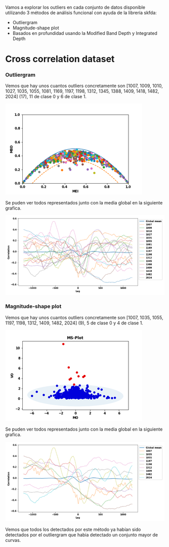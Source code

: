 Vamos a explorar los outliers en cada conjunto de datos disponible utilizando 3 métodos de análisis funcional con ayuda
de la librería skfda:

- Outliergram
- Magnitude-shape plot 
- Basados en profundidad usando la Modified Band Depth y Integrated Depth

# Cross correlation dataset
### Outliergram
Vemos que hay unos cuantos outliers concretamente son [1007, 1009, 1010, 1027, 1035, 1055, 1081, 1169, 1197, 1198, 1312,
1345, 1388, 1409, 1418, 1482, 2024] (17), 11 de clase 0 y 6 de clase 1.

![CC Outliergram](../Plots/cc_Data/CC_Outliergram.png)

Se puden ver todos representados junto con la media global en la siguiente grafica.

![CC Outliergram outliers](../Plots/cc_Data/CC_Outliergram_outliers.png)

### Magnitude-shape plot

Vemos que hay unos cuantos outliers concretamente son [1007, 1035, 1055, 1197, 1198, 1312, 1409, 1482, 2024] (9), 
5 de clase 0 y 4 de clase 1.

![CC MSPlot](../Plots/cc_Data/CC_MSPlot.png)

Se puden ver todos representados junto con la media global en la siguiente grafica.

![CC MSPlot outliers](../Plots/cc_Data/CC_MSPlot_outliers.png)

Vemos que todos los detectados por este método ya habían sido detectados por el outliergram que habia detectado un conjunto 
mayor de curvas.
